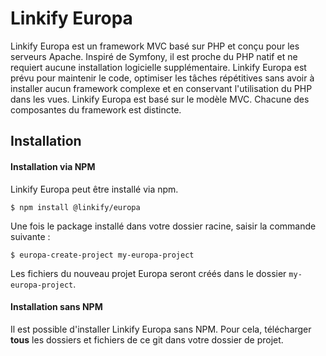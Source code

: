 # Linkify Europa
Linkify Europa est un framework MVC basé sur PHP et conçu pour les serveurs Apache. Inspiré de Symfony, il est proche du PHP natif et ne requiert aucune installation logicielle supplémentaire.
Linkify Europa est prévu pour maintenir le code, optimiser les tâches répétitives sans avoir à installer aucun framework complexe et en conservant l'utilisation du PHP dans les vues. Linkify Europa est basé sur le modèle MVC. Chacune des composantes du framework est distincte.

## Installation
#### Installation via NPM
Linkify Europa peut être installé via npm.
```
$ npm install @linkify/europa
```
Une fois le package installé dans votre dossier racine, saisir la commande suivante :
```
$ europa-create-project my-europa-project
```
Les fichiers du nouveau projet Europa seront créés dans le dossier `my-europa-project`.

#### Installation sans NPM
Il est possible d'installer Linkify Europa sans NPM. Pour cela, télécharger __tous__ les dossiers et fichiers de ce git dans votre dossier de projet.
